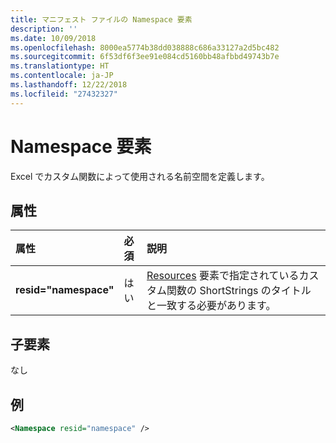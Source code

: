 ```yaml
---
title: マニフェスト ファイルの Namespace 要素
description: ''
ms.date: 10/09/2018
ms.openlocfilehash: 8000ea5774b38dd038888c686a33127a2d5bc482
ms.sourcegitcommit: 6f53df6f3ee91e084cd5160bb48afbbd49743b7e
ms.translationtype: HT
ms.contentlocale: ja-JP
ms.lasthandoff: 12/22/2018
ms.locfileid: "27432327"
---
```

# <a name="namespace-element"></a>Namespace 要素

Excel でカスタム関数によって使用される名前空間を定義します。

## <a name="attributes"></a>属性

|  属性  |  必須  |  説明  |
|:-----|:-----|:-----|
|  **resid="namespace"**  |  はい  | [Resources](resources.md) 要素で指定されているカスタム関数の ShortStrings のタイトルと一致する必要があります。 |

## <a name="child-elements"></a>子要素

なし

## <a name="example"></a>例

```xml
<Namespace resid="namespace" />
```
